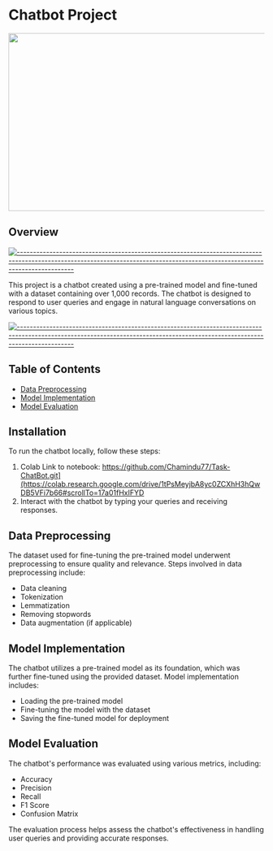 # Chatbot Project

<img src="https://github.com/Chamindu77/Task-ChatBot/assets/117502200/09a876ef-1bc6-4071-9a14-437ee37c5c36" width="550" height="350"/>

## Overview

[![-----------------------------------------------------------------------------------------------------------------------------------------------------------------------------](https://raw.githubusercontent.com/andreasbm/readme/master/assets/lines/aqua.png)](https://github.com/BaseMax?tab=repositories)

This project is a chatbot created using a pre-trained model and fine-tuned with a dataset containing over 1,000 records. The chatbot is designed to respond to user queries and engage in natural language conversations on various topics.

[![-----------------------------------------------------------------------------------------------------------------------------------------------------------------------------](https://raw.githubusercontent.com/andreasbm/readme/master/assets/lines/aqua.png)](https://github.com/BaseMax?tab=repositories)

## Table of Contents

- [Data Preprocessing](#data-preprocessing)
- [Model Implementation](#model-implementation)
- [Model Evaluation](#model-evaluation)

## Installation

To run the chatbot locally, follow these steps:

1. Colab Link to notebook: https://github.com/Chamindu77/Task-ChatBot.git](https://colab.research.google.com/drive/1tPsMeyjbA8yc0ZCXhH3hQwDB5VFi7b66#scrollTo=17a01fHxIFYD
2. Interact with the chatbot by typing your queries and receiving responses.

## Data Preprocessing

The dataset used for fine-tuning the pre-trained model underwent preprocessing to ensure quality and relevance. Steps involved in data preprocessing include:

- Data cleaning
- Tokenization
- Lemmatization
- Removing stopwords
- Data augmentation (if applicable)

## Model Implementation

The chatbot utilizes a pre-trained model as its foundation, which was further fine-tuned using the provided dataset. Model implementation includes:

- Loading the pre-trained model
- Fine-tuning the model with the dataset
- Saving the fine-tuned model for deployment

## Model Evaluation

The chatbot's performance was evaluated using various metrics, including:

- Accuracy
- Precision
- Recall
- F1 Score
- Confusion Matrix

The evaluation process helps assess the chatbot's effectiveness in handling user queries and providing accurate responses.

